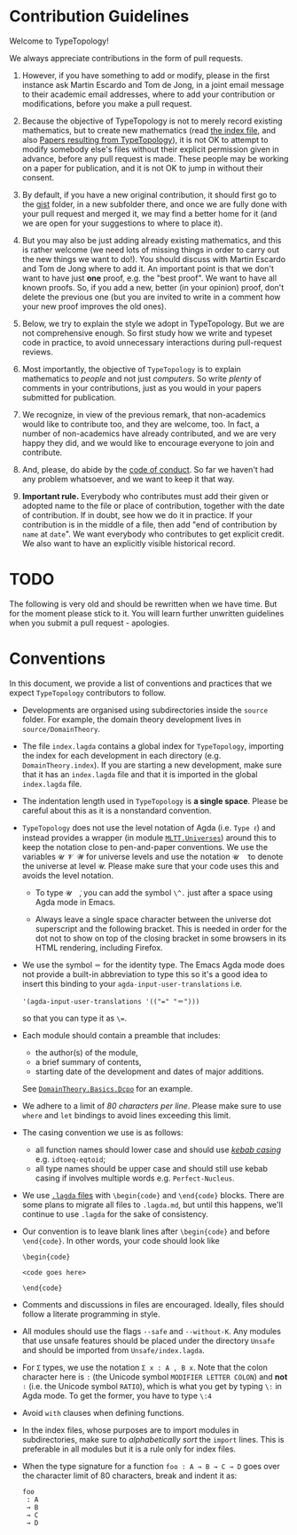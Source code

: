 # Contribution Guidelines

Welcome to TypeTopology!

We always appreciate contributions in the form of pull requests.

1. However, if you have something to add or modify, please in the first
instance ask Martin Escardo and Tom de Jong, in a joint email message
to their academic email addresses, where to add your contribution or
modifications, before you make a pull request.

2. Because the objective of TypeTopology is not to merely record existing
mathematics, but to create new mathematics (read [the index
file](source/index.lagda), and also [Papers
resulting from
TypeTopology](README.md#publications-resulting-from-typetopology)), it
is not OK to attempt to modify somebody else's files without their explicit
permission given in advance, before any pull request is made. These people may be working on a paper for publication, and it is not OK to jump in without their consent.

3. By default, if you have a new original contribution, it should first
go to the [gist](source/gist) folder, in a new subfolder there, and
once we are fully done with your pull request and merged it, we may find a better
home for it (and we are open for your suggestions to where to place it).

4. But you may also be just adding already existing mathematics, and this
is rather welcome (we need lots of missing things in order to carry out the new things we want to do!). You should discuss with Martin Escardo and Tom de
Jong where to add it.  An important point is that we don't want to
have just **one** proof, e.g. the "best proof". We want to have all
known proofs. So, if you add a new, better (in your opinion) proof,
don't delete the previous one (but you are invited to write in a
comment how your new proof improves the old ones).

5. Below, we try to explain the style we adopt in TypeTopology. But we are not comprehensive enough. So first study how we write and typeset code in practice, to avoid unnecessary interactions during pull-request reviews.

6. Most importantly, the objective of `TypeTopology` is to explain mathematics to *people* and not just *computers*. So write *plenty* of comments in your contributions, just as you would in your papers submitted for publication.

7. We recognize, in view of the previous remark, that non-academics would like to contribute too, and they are welcome, too. In fact, a number of non-academics have already contributed, and we are very happy they did, and we would like to encourage everyone to join and contribute.

8. And, please, do abide by the [code of conduct](CODE-OF-CONDUCT.md). So far we haven't had any problem whatsoever, and we want to keep it that way.

9. **Important rule.** Everybody who contributes must add their given or adopted name to the file or place of contribution, together with the date of contribution. If in doubt, see how we do it in practice. If your contribution is in the middle of a file, then add "end of contribution by `name` at `date`". We want everybody who contributes to get explicit credit. We also want to have an explicitly visible historical record.

# TODO

The following is very old and should be rewritten when we have time. But for the moment please stick to it. You will learn further unwritten guidelines when you submit a pull request - apologies.

# Conventions

In this
document, we provide a list of conventions and practices that we expect
`TypeTopology` contributors to follow.

- Developments are organised using subdirectories inside the `source` folder.
  For example, the domain theory development lives in `source/DomainTheory`.
- The file `index.lagda` contains a global index for `TypeTopology`, importing
  the index for each development in each directory (e.g. `DomainTheory.index`).
  If you are starting a new development, make sure that it has an `index.lagda`
  file and that it is imported in the global `index.lagda` file.
- The indentation length used in `TypeTopology` is **a single space**. Please be
  careful about this as it is a nonstandard convention.
- `TypeTopology` does not use the level notation of Agda (i.e. `Type ℓ`) and
  instead provides a wrapper (in module [`MLTT.Universes`][1]) around this to
  keep the notation close to pen-and-paper conventions. We use the variables `𝓤
  𝓥 𝓦` for universe levels and use the notation `𝓤  ̇` to denote the universe at
  level `𝓤`. Please make sure that your code uses this and avoids the level
  notation.

  * To type `𝓤  ̇`, you can add the symbol `\^.` just after a space using Agda
    mode in Emacs.

  * Always leave a single space character between the universe dot superscript
    and the following bracket. This is needed in order for the dot not to show
    on top of the closing bracket in some browsers in its HTML rendering,
    including Firefox.

- We use the symbol `＝` for the identity type. The Emacs Agda mode does not
  provide a built-in abbreviation to type this so it's a good idea to insert
  this binding to your `agda-input-user-translations` i.e.
  ```
  '(agda-input-user-translations '(("=" "＝")))
  ```
  so that you can type it as `\=`.
- Each module should contain a preamble that includes:

  * the author(s) of the module,
  * a brief summary of contents,
  * starting date of the development and dates of major additions.

  See [`DomainTheory.Basics.Dcpo`][2] for an example.
- We adhere to a limit of _80 characters per line_. Please make sure to use
  `where` and `let` bindings to avoid lines exceeding this limit.
- The casing convention we use is as follows:

  * all function names should lower case and should use [_kebab casing_][3]
    e.g. `idtoeq-eqtoid`;
  * all type names should be upper case and should still use kebab casing if
    involves multiple words e.g. `Perfect-Nucleus`.
- We use [`.lagda` files][4] with `\begin{code}` and `\end{code}` blocks. There
  are some plans to migrate all files to `.lagda.md`, but until this happens,
  we'll continue to use `.lagda` for the sake of consistency.
- Our convention is to leave blank lines after `\begin{code}` and before
  `\end{code}`. In other words, your code should look like
  ```text
  \begin{code}

  <code goes here>

  \end{code}
  ```
- Comments and discussions in files are encouraged. Ideally, files should follow
  a literate programming in style.
- All modules should use the flags `--safe` and `--without-K`. Any modules that
  use unsafe features should be placed under the directory `Unsafe` and should
  be imported from `Unsafe/index.lagda`.
- For `Σ` types, we use the notation `Σ x ꞉ A , B x`. Note that the colon
  character here is `꞉` (the Unicode symbol `MODIFIER LETTER COLON`) and **not**
  `∶` (i.e. the Unicode symbol `RATIO`), which is what you get by typing `\:` in
  Agda mode. To get the former, you have to type `\:4`
- Avoid `with` clauses when defining functions.
- In the index files, whose purposes are to import modules in subdirectories,
  make sure to _alphabetically sort_ the `import` lines. This is preferable in
  all modules but it is a rule only for index files.
- When the type signature for a function `foo : A → B → C → D` goes over the
  character limit of 80 characters, break and indent it as:
  ```
  foo
   : A
   → B
   → C
   → D
  ```

[1]: https://www.cs.bham.ac.uk/~mhe/TypeTopology/MLTT.Universes.html
[2]: https://www.cs.bham.ac.uk/~mhe/TypeTopology/DomainTheory.Basics.Dcpo.html
[3]: https://en.wikipedia.org/wiki/Letter_case#Kebab_case
[4]: https://agda.readthedocs.io/en/v2.6.3/tools/literate-programming.html
